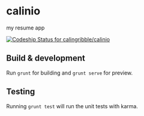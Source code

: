 # calinio

my resume app

[ ![Codeship Status for
calingribble/calinio](https://codeship.com/projects/82c656d0-f13b-0132-ce7c-1edd808e164a/status?branch=master)](https://codeship.com/projects/84847)

## Build & development

Run `grunt` for building and `grunt serve` for preview.

## Testing

Running `grunt test` will run the unit tests with karma.
